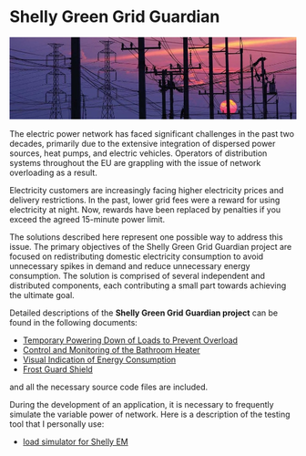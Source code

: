 # Shelly Green Grid Guardian

![Grid](img/grid.jpg)

The electric power network has faced significant challenges in the past two decades, primarily due to the extensive integration of dispersed power sources, heat pumps, and electric vehicles. Operators of distribution systems throughout the EU are grappling with the issue of network overloading as a result. 

Electricity customers are increasingly facing higher electricity prices and delivery restrictions. In the past, lower grid fees were a reward for using electricity at night. Now, rewards have been replaced by penalties if you exceed the agreed 15-minute power limit. 

The solutions described here represent one possible way to address this issue. The primary objectives of the Shelly Green Grid Guardian project are focused on redistributing domestic electricity consumption to avoid unnecessary spikes in demand and reduce unnecessary energy consumption. The solution is comprised of several independent and distributed components, each contributing a small part towards achieving the ultimate goal.

Detailed descriptions of the **Shelly Green Grid Guardian project** can be found in the following documents:

* [Temporary Powering Down of Loads to Prevent Overload](load-shedding.md)
* [Control and Monitoring of the Bathroom Heater](wallHeater.md)
* [Visual Indication of Energy Consumption](consumption-indication.md)
* [Frost Guard Shield](frost-guard-shield.md)

and all the necessary source code files are included.

During the development of an application, it is necessary to frequently simulate the variable power of network. Here is a description of the testing tool that I personally use: 
* [load simulator for Shelly EM](load-simulator.md)

